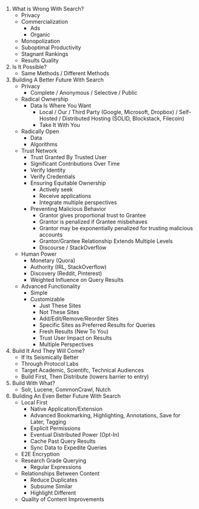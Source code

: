 1. What is Wrong With Search?
    - Privacy
    - Commercialization
        - Ads
        - Organic
    - Monopolization
    - Suboptimal Productivity
    - Stagnant Rankings
    - Results Quality
1. Is It Possible?
    - Same Methods / Different Methods
1. Building A Better Future With Search
    - Privacy
        - Complete / Anonymous / Selective / Public
    - Radical Ownership
        - Data Is Where You Want
            - Local / Our / Third Party (Google, Microsoft, Dropbox) / Self-Hosted / Distributed Hosting (SOLID, Blockstack, Filecoin)
            - Take It With You
    - Radically Open
        - Data
        - Algorithms
    - Trust Network
        - Trust Granted By Trusted User
        - Significant Contributions Over Time
        - Verify Identity
        - Verify Credentials
        - Ensuring Equitable Ownership
            - Actively seek
            - Receive applications
            - Integrate multiple perspectives
        - Preventing Malicious Behavior
            - Grantor gives proportional trust to Grantee
            - Grantor is penalized if Grantee misbehaves
            - Grantor may be exponentially penalized for trusting malicious accounts
            - Grantor/Grantee Relationship Extends Multiple Levels
            - Discourse / StackOverflow
    - Human Power
        - Monetary (Quora)
        - Authority (IRL, StackOverflow)
        - Discovery (Reddit, Pinterest)
        - Weighted Influence on Query Results
    - Advanced Functionality
        - Simple
        - Customizable
            - Just These Sites
            - Not These Sites
            - Add/Edit/Remove/Reorder Sites
            - Specific Sites as Preferred Results for Queries
            - Fresh Results (New To You)
            - Trust User Impact on Results
            - Multiple Perspectives
1. Build It And They Will Come?
    - If Its Seismically Better
    - Through Protocol Labs
    - Target Academic, Scientifc, Technical Audiences
    - Build First, Then Distribute (lowers barrier to entry)
1. Build With What?
    - Solr, Lucene, CommonCrawl, Nutch
1. Building An Even Better Future With Search
    - Local First
        - Native Application/Extension
        - Advanced Bookmarking, Highlighting, Annotations, Save for Later, Tagging
        - Explicit Permissions
        - Eventual Distributed Power (Opt-In)
        - Cache Past Query Results
        - Sync Data to Expedite Queries
    - E2E Encryption
    - Research Grade Querying
        - Regular Expressions
    - Relationships Between Content
        - Reduce Duplicates
        - Subsume Similar
        - Highlight Different
    - Quality of Content Improvements
